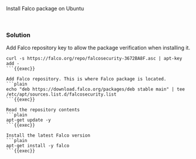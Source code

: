
Install Falco package on Ubuntu

<br>

### Solution

Add Falco repository key to allow the package verification when installing it.
```plain
curl -s https://falco.org/repo/falcosecurity-3672BA8F.asc | apt-key add -
```{{exec}}

Add Falco repository. This is where Falco package is located.
```plain
echo "deb https://download.falco.org/packages/deb stable main" | tee /etc/apt/sources.list.d/falcosecurity.list
```{{exec}}

Read the repository contents
```plain
apt-get update -y
```{{exec}}

Install the latest Falco version
```plain
apt-get install -y falco
```{{exec}}
